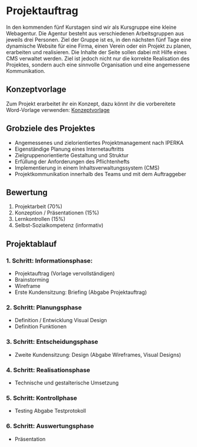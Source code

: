 # Projektauftrag
In den kommenden fünf Kurstagen sind wir als Kursgruppe eine kleine Webagentur. Die Agentur besteht aus verschiedenen Arbeitsgruppen aus jeweils drei Personen. Ziel der Gruppe ist es, in den nächsten fünf Tage eine dynamische Website 
 für eine Firma, einen Verein oder ein Projekt zu planen, erarbeiten und realisieren. Die Inhalte der Seite sollen dabei mit Hilfe eines CMS verwaltet werden. Ziel ist jedoch nicht nur die korrekte Realisation des Projektes, sondern auch eine sinnvolle Organisation und eine angemessene Kommunikation.

## Konzeptvorlage
Zum Projekt erarbeitet ihr ein Konzept, dazu könnt ihr die vorbereitete Word-Vorlage verwenden: [Konzeptvorlage](res/Projektarbeit_Konzept_VORLAGE.docx)

## Grobziele des Projektes
- Angemessenes und zielorientiertes Projektmanagement nach IPERKA
- Eigenständige Planung eines Internetauftritts
- Zielgruppenorientierte Gestaltung und Struktur
- Erfüllung der Anforderungen des Pflichtenhefts
- Implementierung in einem Inhaltsverwaltungssystem (CMS)
- Projektkommunikation innerhalb des Teams und mit dem Auftraggeber

## Bewertung
1. Projektarbeit (70%)
2. Konzeption / Präsentationen (15%)
3. Lernkontrollen (15%)
4. Selbst-Sozialkompetenz (informativ)

## Projektablauf
### 1. Schritt: Informationsphase: 
- Projektauftrag (Vorlage vervollständigen) 
- Brainstorming
- Wireframe 
- Erste Kundensitzung: Briefing (Abgabe Projektauftrag) 

### 2. Schritt: Planungsphase 
- Definition / Entwicklung Visual Design
- Definition Funktionen
### 3. Schritt: Entscheidungsphase 
- Zweite Kundensitzung: Design (Abgabe Wireframes, Visual Designs) 
### 4. Schritt: Realisationsphase 
- Technische und gestalterische Umsetzung 
### 5. Schritt: Kontrollphase 
- Testing Abgabe Testprotokoll
### 6. Schritt: Auswertungsphase 
- Präsentation
